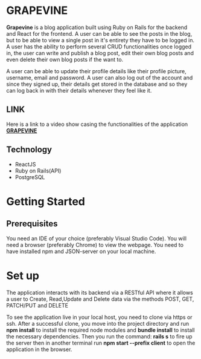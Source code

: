 # GRAPEVINE

**Grapevine** is a blog application built using Ruby on Rails for the backend and React for the frontend.
A user can be able to see the posts in the blog, but to be able to view a single post in it's entirety they have to be logged in. A user has the ability to perform several CRUD functionalities once logged in, the user can write and publish a blog post, edit their own blog posts and even delete their own blog posts if the want to. 

A user can be able to update their profile details like their profile picture, username, email and password.
A user can also log out of the account and since they signed up, their details get stored in the database and so they can log back in with their details whenever they feel like it.

## LINK
Here is a link to a video show casing the functionalities of the application [**GRAPEVINE**](https://watch.screencastify.com/v/Osm5A8CCmkIVVnbzuN7S)

## Technology
- ReactJS
- Ruby on Rails(API)
- PostgreSQL


# Getting Started 

## Prerequisites

You need an IDE of your choice (preferably Visual Studio Code). You will need a browser (preferably Chrome) to view the webpage. You need to have installed npm and JSON-server on your local machine.

# Set up

The application interacts with its backend via a RESTful API where it allows a user to Create, Read,Update and Delete data via the methods POST, GET, PATCH/PUT and DELETE 

To see the application live in your local host, you need to clone via https or ssh. After a successful clone, you move into the project directory and run **npm install** to install the required node modules and **bundle install** to install the necessary dependencies.
Then you run the command: **rails s** to fire up the server then in another terminal run **npm start --prefix client** to open the application in the browser.
